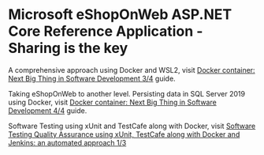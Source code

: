 # Microsoft eShopOnWeb ASP.NET Core Reference Application - Sharing is the key

A comprehensive approach using Docker and WSL2, visit [Docker container: Next Big Thing in Software Development 3/4](https://shareisthekey.com/2020/09/30/docker-container-next-big-thing-in-software-development-3-4/) guide.

Taking eShopOnWeb to another level. Persisting data in SQL Server 2019 using Docker, visit [Docker container: Next Big Thing in Software Development 4/4](https://shareisthekey.com/2020/10/09/docker-container-next-big-thing-in-software-development-4-4/) guide.

Software Testing using xUnit and TestCafe along with Docker, visit [Software Testing Quality Assurance using xUnit, TestCafe along with Docker and Jenkins: an automated approach 1/3](https://shareisthekey.com/2020/11/02/software-testing-quality-assurance-using-xunit-testcafe-along-with-docker-and-jenkins-an-automated-approach-1-3/)
